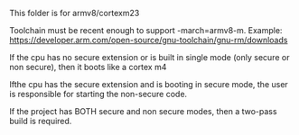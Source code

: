This folder is for armv8/cortexm23

Toolchain must be recent enough to support -march=armv8-m. Example:
https://developer.arm.com/open-source/gnu-toolchain/gnu-rm/downloads

If the cpu has no secure extension or is built in single mode (only secure or
non secure), then it boots like a cortex m4

Ifthe cpu has the secure extension and is booting in secure mode, the user is
responsible for starting the non-secure code.

If the project has BOTH secure and non secure modes, then a two-pass build is
required.


